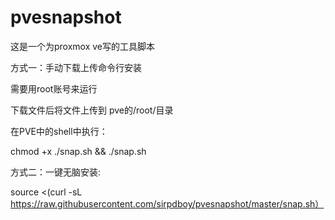 # pvesnapshot

这是一个为proxmox ve写的工具脚本

方式一：手动下载上传命令行安装

需要用root账号来运行

下载文件后将文件上传到 pve的/root/目录 

在PVE中的shell中执行：

chmod  +x  ./snap.sh &&  ./snap.sh

方式二：一键无脑安装:

source <(curl -sL https://raw.githubusercontent.com/sirpdboy/pvesnapshot/master/snap.sh）

